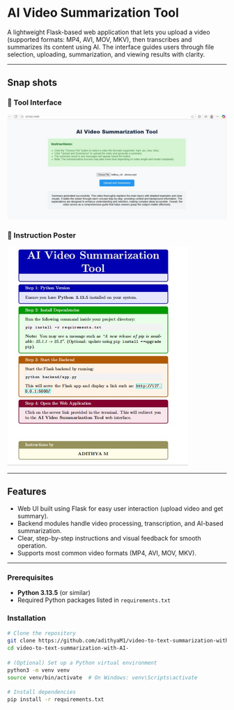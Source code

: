 #  AI Video Summarization Tool

A lightweight Flask-based web application that lets you upload a video (supported formats: MP4, AVI, MOV, MKV), then transcribes and summarizes its content using AI. The interface guides users through file selection, uploading, summarization, and viewing results with clarity.

---

##  Snap shots 

### 🔹 Tool Interface
![AI Video Summarization Tool](AI_Video_Summarization_Tool.png)

### 🔹 Instruction Poster
![AI Video Summarization Instructions](AI_Video_Summarization_Instructions.png)

---

##  Features
- Web UI built using Flask for easy user interaction (upload video and get summary).
- Backend modules handle video processing, transcription, and AI-based summarization.
- Clear, step-by-step instructions and visual feedback for smooth operation.
- Supports most common video formats (MP4, AVI, MOV, MKV).

---



### Prerequisites
- **Python 3.13.5** (or similar)
- Required Python packages listed in `requirements.txt`

###  Installation
```bash
# Clone the repository
git clone https://github.com/adithyaM1/video-to-text-summarization-with-AI-.git
cd video-to-text-summarization-with-AI-

# (Optional) Set up a Python virtual environment
python3 -m venv venv
source venv/bin/activate  # On Windows: venv\Scripts\activate

# Install dependencies
pip install -r requirements.txt




